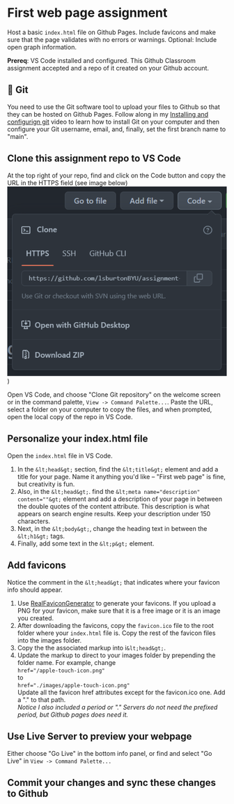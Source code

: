 # First web page assignment
Host a basic `index.html` file on Github Pages. Include favicons and make sure that the page validates with no errors or warnings.
Optional: Include open graph information.

**Prereq**: VS Code installed and configured. This Github Classroom assignment accepted and a repo of it created on your Github account.

## :large_orange_diamond: Git
You need to use the Git software tool to upload your files to Github so that they can be hosted on Github Pages. Follow along in my [Installing and configurign git](https://youtu.be/NFlwNFBTw4c) video to learn how to install Git on your computer and then configure your Git username, email, and, finally, set the first branch name to "main". 

## Clone this assignment repo to VS Code
At the top right of your repo, find and click on the Code button and copy the URL in the HTTPS field (see image below)
![location of clone url](https://raw.githubusercontent.com/lsburtonBYU/codepen-images/main/code-clone.png))

Open VS Code, and choose "Clone Git repository" on the welcome screen or in the command palette, `View -> Command Palette...`. Paste the URL, select a folder on your computer to copy the files, and when prompted, open the local copy of the repo in VS Code.

## Personalize your index.html file
Open the `index.html` file in VS Code. 
1. In the `&lt;head&gt;` section, find the `&lt;title&gt;` element and add a title for your page. Name it anything you'd like &ndash; "First web page" is fine, but creativity is fun.
2. Also, in the `&lt;head&gt;`. find the `&lt;meta name="description" content=""&gt;` element and add a description of your page in between the double quotes of the content attribute. This description is what appears on search engine results. Keep your description under 150 characters.
3. Next, in the `&lt;body&gt;`, change the heading text in between the `&lt;h1&gt;` tags.
4. Finally, add some text in the `&lt;p&gt;` element.
 
## Add favicons
Notice the comment in the `&lt;head&gt;` that indicates where your favicon info should appear.
1. Use [RealFaviconGenerator](https://realfavicongenerator.net/) to generate your favicons. If you upload a PNG for your favicon, make sure that it is a free image or it is an image you created. 
2. After downloading the favicons, copy the `favicon.ico` file to the root folder where your `index.html` file is. Copy the rest of the favicon files into the images folder.  
3. Copy the the associated markup into i`&lt;head&gt;`. 
4. Update the markup to direct to your images folder by prepending the folder name. For example, change<br>
   `href="/apple-touch-icon.png"`<br>
to<br>
   `href="./images/apple-touch-icon.png"`<br>
   Update all the favicon href attributes except for the favicon.ico one. Add a "." to that path.<br>
  _Notice I also included a period or "." Servers do not need the prefixed period, but Github pages does need it._

  ## Use Live Server to preview your webpage  
  Either choose "Go Live" in the bottom info panel, or find and select "Go Live" in `View -> Command Palette...`

  ## Commit your changes and sync these changes to Github
  
